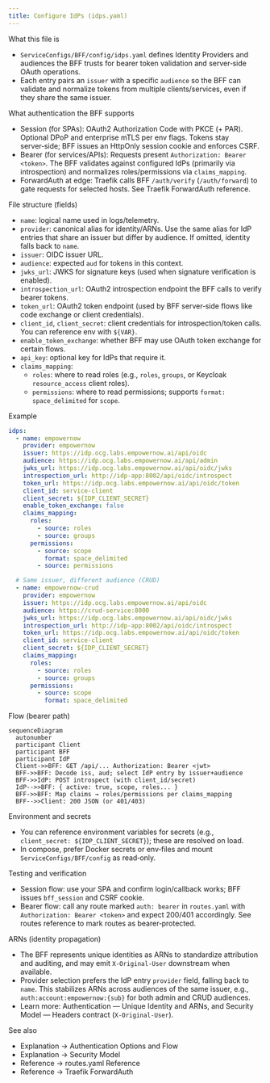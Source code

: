 ```yaml
---
title: Configure IdPs (idps.yaml)
---
```


What this file is

- `ServiceConfigs/BFF/config/idps.yaml` defines Identity Providers and audiences the BFF trusts for bearer token validation and server‑side OAuth operations.
- Each entry pairs an `issuer` with a specific `audience` so the BFF can validate and normalize tokens from multiple clients/services, even if they share the same issuer.

What authentication the BFF supports

- Session (for SPAs): OAuth2 Authorization Code with PKCE (+ PAR). Optional DPoP and enterprise mTLS per env flags. Tokens stay server‑side; BFF issues an HttpOnly session cookie and enforces CSRF.
- Bearer (for services/APIs): Requests present `Authorization: Bearer <token>`. The BFF validates against configured IdPs (primarily via introspection) and normalizes roles/permissions via `claims_mapping`.
- ForwardAuth at edge: Traefik calls BFF `/auth/verify` (`/auth/forward`) to gate requests for selected hosts. See Traefik ForwardAuth reference.

File structure (fields)

- `name`: logical name used in logs/telemetry.
- `provider`: canonical alias for identity/ARNs. Use the same alias for IdP entries that share an issuer but differ by audience. If omitted, identity falls back to `name`.
- `issuer`: OIDC issuer URL.
- `audience`: expected `aud` for tokens in this context.
- `jwks_url`: JWKS for signature keys (used when signature verification is enabled).
- `introspection_url`: OAuth2 introspection endpoint the BFF calls to verify bearer tokens.
- `token_url`: OAuth2 token endpoint (used by BFF server‑side flows like code exchange or client credentials).
- `client_id`, `client_secret`: client credentials for introspection/token calls. You can reference env with `${VAR}`.
- `enable_token_exchange`: whether BFF may use OAuth token exchange for certain flows.
- `api_key`: optional key for IdPs that require it.
- `claims_mapping`:
  - `roles`: where to read roles (e.g., `roles`, `groups`, or Keycloak `resource_access` client roles).
  - `permissions`: where to read permissions; supports `format: space_delimited` for `scope`.

Example

```yaml
idps:
  - name: empowernow
    provider: empowernow
    issuer: https://idp.ocg.labs.empowernow.ai/api/oidc
    audience: https://idp.ocg.labs.empowernow.ai/api/admin
    jwks_url: https://idp.ocg.labs.empowernow.ai/api/oidc/jwks
    introspection_url: http://idp-app:8002/api/oidc/introspect
    token_url: https://idp.ocg.labs.empowernow.ai/api/oidc/token
    client_id: service-client
    client_secret: ${IDP_CLIENT_SECRET}
    enable_token_exchange: false
    claims_mapping:
      roles:
        - source: roles
        - source: groups
      permissions:
        - source: scope
          format: space_delimited
        - source: permissions

  # Same issuer, different audience (CRUD)
  - name: empowernow-crud
    provider: empowernow
    issuer: https://idp.ocg.labs.empowernow.ai/api/oidc
    audience: https://crud-service:8000
    jwks_url: https://idp.ocg.labs.empowernow.ai/api/oidc/jwks
    introspection_url: http://idp-app:8002/api/oidc/introspect
    token_url: https://idp.ocg.labs.empowernow.ai/api/oidc/token
    client_id: service-client
    client_secret: ${IDP_CLIENT_SECRET}
    claims_mapping:
      roles:
        - source: roles
        - source: groups
      permissions:
        - source: scope
          format: space_delimited
```

Flow (bearer path)

```mermaid
sequenceDiagram
  autonumber
  participant Client
  participant BFF
  participant IdP
  Client->>BFF: GET /api/... Authorization: Bearer <jwt>
  BFF->>BFF: Decode iss, aud; select IdP entry by issuer+audience
  BFF->>IdP: POST introspect (with client_id/secret)
  IdP-->>BFF: { active: true, scope, roles... }
  BFF->>BFF: Map claims → roles/permissions per claims_mapping
  BFF-->>Client: 200 JSON (or 401/403)
```

Environment and secrets

- You can reference environment variables for secrets (e.g., `client_secret: ${IDP_CLIENT_SECRET}`); these are resolved on load.
- In compose, prefer Docker secrets or env‑files and mount `ServiceConfigs/BFF/config` as read‑only.

Testing and verification

- Session flow: use your SPA and confirm login/callback works; BFF issues `bff_session` and CSRF cookie.
- Bearer flow: call any route marked `auth: bearer` in `routes.yaml` with `Authorization: Bearer <token>` and expect 200/401 accordingly. See routes reference to mark routes as bearer‑protected.

ARNs (identity propagation)

- The BFF represents unique identities as ARNs to standardize attribution and auditing, and may emit `X-Original-User` downstream when available.
- Provider selection prefers the IdP entry `provider` field, falling back to `name`. This stabilizes ARNs across audiences of the same issuer, e.g., `auth:account:empowernow:{sub}` for both admin and CRUD audiences.
- Learn more: Authentication — Unique Identity and ARNs, and Security Model — Headers contract (`X-Original-User`).

See also

- Explanation → Authentication Options and Flow
- Explanation → Security Model
- Reference → routes.yaml Reference
- Reference → Traefik ForwardAuth


